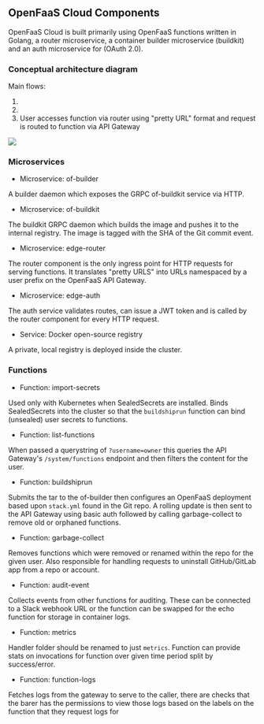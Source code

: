 ## OpenFaaS Cloud Components

OpenFaaS Cloud is built primarily using OpenFaaS functions written in Golang, a router microservice, a container builder microservice (buildkit) and an auth microservice for (OAuth 2.0).

### Conceptual architecture diagram

Main flows:

1.
2.
3. User accesses function via router using "pretty URL" format and request is routed to function via API Gateway

![](https://github.com/openfaas/openfaas-cloud/blob/master/docs/conceptual-overview.png?raw=true)


### Microservices

* Microservice: of-builder

A builder daemon which exposes the GRPC of-buildkit service via HTTP.

* Microservice: of-buildkit

The buildkit GRPC daemon which builds the image and pushes it to the internal registry. The image is tagged with the SHA of the Git commit event.

* Microservice: edge-router

The router component is the only ingress point for HTTP requests for serving functions. It translates "pretty URLS" into URLs namespaced by a user prefix on the OpenFaaS API Gateway.

* Microservice: edge-auth

The auth service validates routes, can issue a JWT token and is called by the router component for every HTTP request.

* Service: Docker open-source registry

A private, local registry is deployed inside the cluster.

### Functions

* Function: import-secrets

Used only with Kubernetes when SealedSecrets are installed. Binds SealedSecrets into the cluster so that the `buildshiprun` function can bind (unsealed) user secrets to functions.

* Function: list-functions

When passed a querystring of `?username=owner` this queries the API Gateway's `/system/functions` endpoint and then filters the content for the user.

* Function: buildshiprun

Submits the tar to the of-builder then configures an OpenFaaS deployment based upon `stack.yml` found in the Git repo. A rolling update is then sent to the API Gateway using basic auth followed by calling garbage-collect to remove old or orphaned functions.

* Function: garbage-collect

Removes functions which were removed or renamed within the repo for the given user. Also responsible for handling requests to uninstall GitHub/GitLab app from a repo or account.

* Function: audit-event

Collects events from other functions for auditing. These can be connected to a Slack webhook URL or the function can be swapped for the echo function for storage in container logs.

* Function: metrics

Handler folder should be renamed to just `metrics`. Function can provide stats on invocations for function over given time period split by success/error.

* Function: function-logs

Fetches logs from the gateway to serve to the caller, there are checks that the barer has the permissions to view those logs based on the labels on the function that they request logs for
